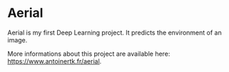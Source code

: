 # Aerial
Aerial is my first Deep Learning project. It predicts the environment of an image.

More informations about this project are available here: https://www.antoinertk.fr/aerial.

